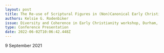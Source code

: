 ```yaml
---
layout: post
title: The Re-use of Scriptural Figures in (Non)Canonical Early Christian Literature
authors: Kelsie G. Rodenbiker
issue: Diversity and Coherence in Early Christianity workshop, Durham, UK
type: Conference Presentation
date: 2022-06-02T10:06:42.448Z
---
```

9 September 2021